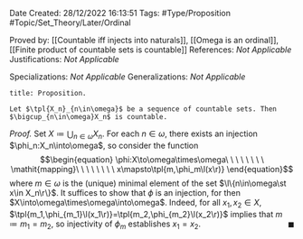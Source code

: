 <div class="topSpace"></div>

Date Created: 28/12/2022 16:13:51
Tags: #Type/Proposition #Topic/Set_Theory/Later/Ordinal

Proved by: [[Countable iff injects into naturals]], [[Omega is an ordinal]], [[Finite product of countable sets is countable]]
References: <i>Not Applicable</i>
Justifications: <i>Not Applicable</i>

Specializations: <i>Not Applicable</i>
Generalizations: <i>Not Applicable</i>

``` ad-Proposition
title: Proposition.

Let $\tpl{X_n}_{n\in\omega}$ be a sequence of countable sets. Then $\bigcup_{n\in\omega}X_n$ is countable.

```

<i>Proof.</i> Set $X\coloneqq\bigcup_{n\in\omega}X_n$. For each $n\in\omega$, there exists an injection $\phi_n:X_n\into\omega$, so consider the function
$$\begin{equation}
    \phi:X\to\omega\times\omega\ \ \ \ \ \ \ \ \mathit{mapping}\ \ \ \ \ \ \ \ x\mapsto\tpl{m,\phi_m\l(x\r)}
\end{equation}$$
where $m\in\omega$ is the (unique) minimal element of the set $\l\{n\in\omega\st x\in X_n\r\}$. It suffices to show that $\phi$ is an injection, for then $X\into\omega\times\omega\into\omega$. Indeed, for all $x_1,x_2\in X$, $\tpl{m_1,\phi_{m_1}\l(x_1\r)}=\tpl{m_2,\phi_{m_2}\l(x_2\r)}$ implies that $m\coloneqq m_1=m_2$, so injectivity of $\phi_m$ establishes $x_1=x_2$.<span style="float:right;">$\blacksquare$</span>
